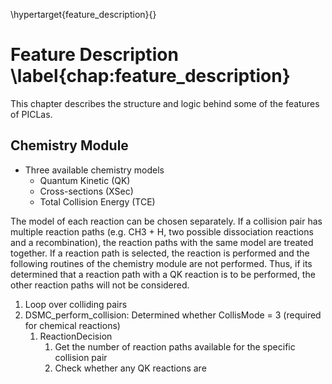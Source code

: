 \hypertarget{feature_description}{}

# Feature Description \label{chap:feature_description}

This chapter describes the structure and logic behind some of the features of PICLas.

## Chemistry Module

* Three available chemistry models
  * Quantum Kinetic (QK)
  * Cross-sections (XSec)
  * Total Collision Energy (TCE)

The model of each reaction can be chosen separately. If a collision pair has multiple reaction paths (e.g. CH3 + H, two possible dissociation reactions and a recombination), the reaction paths with the same model are treated together. If a reaction path is selected, the reaction is performed and the following routines of the chemistry module are not performed. Thus, if its determined that a reaction path with a QK reaction is to be performed, the other reaction paths will not be considered.

1. Loop over colliding pairs
  1. DSMC_perform_collision: Determined whether CollisMode = 3 (required for chemical reactions)
     1. ReactionDecision
        1. Get the number of reaction paths available for the specific collision pair
        2. Check whether any QK reactions are 